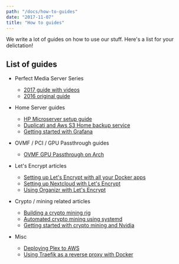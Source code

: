 ```yaml
---
path: "/docs/how-to-guides"
date: "2017-11-07"
title: "How to guides"
---
```


<div class="preface">
We write a lot of guides on how to use our stuff. Here's a list for your delictation!
</div>

## List of guides

* Perfect Media Server Series
    * [2017 guide with videos](https://www.linuxserver.io/2017/06/24/the-perfect-media-server-2017/)
    * [2016 original guide](https://www.linuxserver.io/2016/02/02/the-perfect-media-server-2016/)
* Home Server guides
    * [HP Microserver setup guide](https://www.linuxserver.io/2015/03/24/setting-up-a-linux-home-server-using-the-hp-proliant-microserver-gen8-g1610t-3/)
    * [Duplicati and Aws S3 Home backup service](https://www.linuxserver.io/2017/07/04/how-to-setup-duplicati-as-a-personal-backup-service-using-docker-and-aws-s3/)
    * [Getting started with Grafana](https://www.linuxserver.io/2017/11/25/how-to-monitor-your-server-using-grafana-influxdb-and-telegraf/)

* OVMF / PCI / GPU Passthrough guides
    * [OVMF GPU Passthrough on Arch](https://www.linuxserver.io/2017/04/28/how-to-setup-vfio-gpu-passthrough-using-ovmf-and-kvm-on-arch-linux/)
* Let's Encrypt articles
    * [Setting up Let's Encrypt with all your Docker apps](https://www.linuxserver.io/2017/11/28/how-to-setup-a-reverse-proxy-with-letsencrypt-ssl-for-all-your-docker-apps/)
    * [Setting up Nextcloud with Let's Encrypt](https://www.linuxserver.io/2017/05/10/installing-nextcloud-on-unraid-with-letsencrypt-reverse-proxy/)
    * [Using Organizr with Let's Encrypt](https://www.linuxserver.io/2018/01/10/using-organizr-with-our-letsencrypt-container/)
* Crypto / mining related articles
    * [Building a crypto mining rig](https://www.linuxserver.io/2018/01/20/how-to-build-a-cryptocurrency-mining-rig/)
    * [Automated crypto mining using systemd](https://www.linuxserver.io/2017/12/05/automated-ethereum-crypto-mining-using-systemd/)
    * [Getting started with crypto mining and Nvidia](https://www.linuxserver.io/2017/12/17/how-to-get-started-mining-crypto-on-linux-with-nvidia/)
* Misc
    * [Deploying Plex to AWS](https://www.linuxserver.io/2017/07/17/i-deployed-a-plex-media-server-to-aws-because-why-not/)
    * [Using Traefik as a reverse proxy with Docker](https://www.linuxserver.io/2018/02/03/using-traefik-as-a-reverse-proxy-with-docker/)